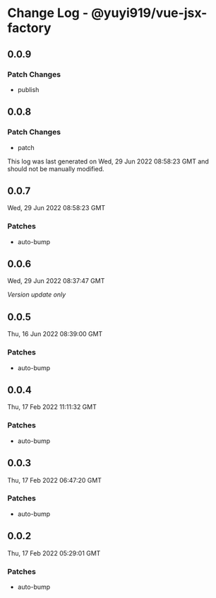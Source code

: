 # Change Log - @yuyi919/vue-jsx-factory

## 0.0.9

### Patch Changes

- publish

## 0.0.8

### Patch Changes

- patch

This log was last generated on Wed, 29 Jun 2022 08:58:23 GMT and should not be manually modified.

## 0.0.7

Wed, 29 Jun 2022 08:58:23 GMT

### Patches

- auto-bump

## 0.0.6

Wed, 29 Jun 2022 08:37:47 GMT

_Version update only_

## 0.0.5

Thu, 16 Jun 2022 08:39:00 GMT

### Patches

- auto-bump

## 0.0.4

Thu, 17 Feb 2022 11:11:32 GMT

### Patches

- auto-bump

## 0.0.3

Thu, 17 Feb 2022 06:47:20 GMT

### Patches

- auto-bump

## 0.0.2

Thu, 17 Feb 2022 05:29:01 GMT

### Patches

- auto-bump
